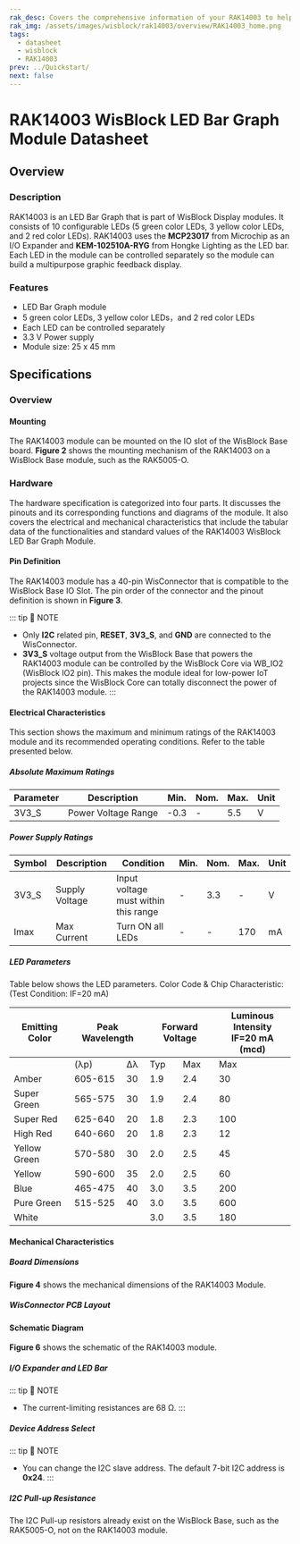 ```yaml
---
rak_desc: Covers the comprehensive information of your RAK14003 to help you use it. This information includes technical specifications, characteristics, and requirements, and it also discusses the device components.
rak_img: /assets/images/wisblock/rak14003/overview/RAK14003_home.png
tags:
  - datasheet
  - wisblock
  - RAK14003
prev: ../Quickstart/
next: false
---
```


# RAK14003 WisBlock LED Bar Graph Module Datasheet

## Overview

### Description

RAK14003 is an LED Bar Graph that is part of WisBlock Display modules. It consists of 10 configurable LEDs (5 green color LEDs, 3 yellow color LEDs, and 2 red color LEDs). RAK14003 uses the **MCP23017** from Microchip as an I/O Expander and **KEM-102510A-RYG** from Hongke Lighting as the LED bar. Each LED in the module can be controlled separately so the module can build a multipurpose graphic feedback display. 

### Features

- LED Bar Graph module
- 5 green color LEDs, 3 yellow color LEDs，and 2 red color LEDs
- Each LED can be controlled separately
- 3.3&nbsp;V Power supply
- Module size: 25 x 45&nbsp;mm

## Specifications

### Overview

<rk-img
  src="/assets/images/wisblock/rak14003/datasheet/rak14003_overview.png"
  width="50%"
  caption="RAK14003 Front and Back View"
/>

#### Mounting

The RAK14003 module can be mounted on the IO slot of the WisBlock Base board. **Figure 2** shows the mounting mechanism of the RAK14003 on a WisBlock Base module, such as the RAK5005-O.

<rk-img
  src="/assets/images/wisblock/rak14003/datasheet/mounting-mechanism.png"
  width="70%"
  caption="RAK14003 Mounting Mechanism on a WisBlock Base Module"
/>

### Hardware

The hardware specification is categorized into four parts. It discusses the pinouts and its corresponding functions and diagrams of the module. It also covers the electrical and mechanical characteristics that include the tabular data of the functionalities and standard values of the RAK14003 WisBlock LED Bar Graph Module.


#### Pin Definition

The RAK14003 module has a 40-pin WisConnector that is compatible to the WisBlock Base IO Slot. The pin order of the connector and the pinout definition is shown in **Figure 3**. 

<rk-img
  src="/assets/images/wisblock/rak14003/datasheet/rak14003_pinout.svg"
  width="80%"
  caption="RAK14003 Pinout Schematic"
/>

::: tip 📝 NOTE
- Only **I2C** related pin, **RESET**, **3V3_S**, and **GND** are connected to the WisConnector.
- **3V3_S** voltage output from the WisBlock Base that powers the RAK14003 module can be controlled by the WisBlock Core via WB_IO2 (WisBlock IO2 pin). This makes the module ideal for low-power IoT projects since the WisBlock Core can totally disconnect the power of the RAK14003 module.
:::  

#### Electrical Characteristics

This section shows the maximum and minimum ratings of the RAK14003 module and its recommended operating conditions. Refer to the table presented below.

##### Absolute Maximum Ratings

| Parameter | Description                     | Min. | Nom. | Max.        | Unit |
| --------- | ------------------------------- | ---- | ---- | ----------- | ---- |
| 3V3_S     | Power Voltage Range             | -0.3 | -    | 5.5         | V    |

##### Power Supply Ratings

| Symbol | Description                | Condition                              | Min. | Nom. | Max. | Unit |
| ------ | -------------------------- | -------------------------------------- | ---- | ---- | ---- | ---- |
| 3V3_S  | Supply Voltage             | Input voltage must within this range   | -    | 3.3  | -    | V    |
| Imax   | Max Current                | Turn ON all LEDs                       | -    | -    | 170  | mA   |

##### LED Parameters

Table below shows the LED parameters. Color Code & Chip Characteristic: (Test Condition: IF=20&nbsp;mA)

<!-- 
**Figure 3** below shows the LED parameters.

<rk-img
  src="/assets/images/wisblock/rak14003/datasheet/led-parameter.png"
  width="80%"
  caption="RAK14003 LED Parameters"
/> -->

<table>
<thead>
  <tr>
    <th>Emitting Color</th>
    <th colspan="2">Peak Wavelength</th>
    <th colspan="2">Forward Voltage</th>
    <th>Luminous Intensity <br>IF=20&nbsp;mA (mcd)</th>
  </tr>
</thead>
<tbody>
  <tr>
    <td></td>
    <td>(λp)</td>
    <td>Δλ</td>
    <td>Typ</td>
    <td>Max</td>
    <td>Max</td>
  </tr>
  <tr>
    <td>Amber</td>
    <td>605-615</td>
    <td>30</td>
    <td>1.9</td>
    <td>2.4</td>
    <td>30</td>
  </tr>
  <tr>
    <td>Super Green</td>
    <td>565-575</td>
    <td>30</td>
    <td>1.9</td>
    <td>2.4</td>
    <td>80</td>
  </tr>
  <tr>
    <td>Super Red</td>
    <td>625-640</td>
    <td>20</td>
    <td>1.8</td>
    <td>2.3</td>
    <td>100</td>
  </tr>
  <tr>
    <td>High Red</td>
    <td>640-660</td>
    <td>20</td>
    <td>1.8</td>
    <td>2.3</td>
    <td>12</td>
  </tr>
  <tr>
    <td>Yellow Green </td>
    <td>570-580</td>
    <td>30</td>
    <td>2.0</td>
    <td>2.5</td>
    <td>45</td>
  </tr>
  <tr>
    <td>Yellow</td>
    <td>590-600</td>
    <td>35</td>
    <td>2.0</td>
    <td>2.5</td>
    <td>60</td>
  </tr>
  <tr>
    <td>Blue</td>
    <td>465-475</td>
    <td>40</td>
    <td>3.0</td>
    <td>3.5</td>
    <td>200</td>
  </tr>
  <tr>
    <td>Pure Green</td>
    <td>515-525</td>
    <td>40</td>
    <td>3.0</td>
    <td>3.5</td>
    <td>600</td>
  </tr>
  <tr>
    <td>White</td>
    <td></td>
    <td></td>
    <td>3.0</td>
    <td>3.5</td>
    <td>180</td>
  </tr>
</tbody>
</table>

#### Mechanical Characteristics

##### Board Dimensions

**Figure 4** shows the mechanical dimensions of the RAK14003 Module.

<rk-img
  src="/assets/images/wisblock/rak14003/datasheet/mechanical-dimensions.png"
  width="75%"
  caption="RAK14003 Mechanical Dimensions"
/>

##### WisConnector PCB Layout

<rk-img
  src="/assets/images/wisblock/rak14003/datasheet/wisconnector-pcb.png"
  width="100%"
  caption="WisConnector PCB Footprint and Recommendations"
/>

#### Schematic Diagram

**Figure 6** shows the schematic of the RAK14003 module.

<rk-img
  src="/assets/images/wisblock/rak14003/datasheet/rak14003-schematic.png"
  width="100%"
  caption="RAK14003 WisBlock Module Schematics"
/>

##### I/O Expander and LED Bar

<rk-img
  src="/assets/images/wisblock/rak14003/datasheet/io-expander.png"
  width="100%"
  caption="RAK14003 I/O Expander and LED Bar"
/>

::: tip 📝 NOTE
- The current-limiting resistances are 68&nbsp;Ω.
:::

##### Device Address Select

<rk-img
  src="/assets/images/wisblock/rak14003/datasheet/i2c-address.png"
  width="30%"
  caption="I2C Address Select"
/>

::: tip 📝 NOTE
- You can change the I2C slave address. The default 7-bit I2C address is **0x24**.
:::

##### I2C Pull-up Resistance

The I2C Pull-up resistors already exist on the WisBlock Base, such as the RAK5005-O, not on the RAK14003 module.

<rk-img
  src="/assets/images/wisblock/rak14003/datasheet/i2c-pullup.png"
  width="30%"
  caption="I2C Pull-up Resistance"
/>

